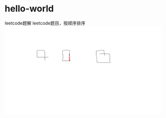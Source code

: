 # hello-world
leetcode题解
leetcode题目，按顺序排序
![image](https://github.com/zhaosnow/picture/blob/master/%E6%97%A0%E6%A0%87%E9%A2%98.png)
